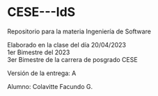 # CESE---IdS
Repositorio para la materia Ingeniería de Software

Elaborado en la clase del día 20/04/2023</br>
1er Bimestre del 2023</br>
3er Bimestre de la carrera de posgrado CESE

Versión de la entrega: A

Alumno: Colavitte Facundo G.
